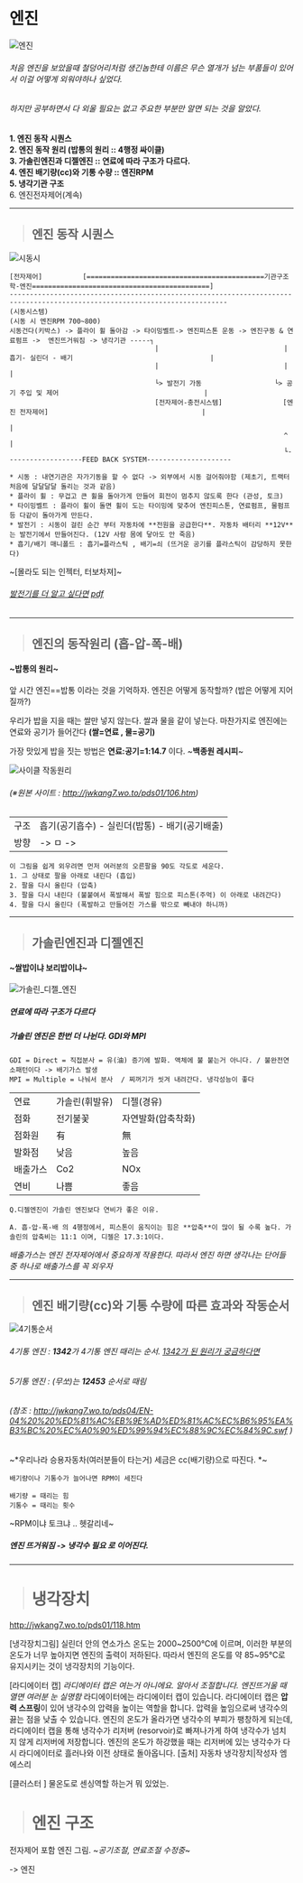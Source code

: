 # 엔진

![엔진](https://github.com/lkeonwoo94/Automotive-Engineering/blob/master/%EC%9E%90%EB%8F%99%EC%B0%A8%20%EA%B5%AC%EC%A1%B0%20%EC%9D%B4%EB%A1%A0/%EC%83%A4%EC%8B%9C-%EC%97%94%EC%A7%84/img/%EC%97%94%EC%A7%84.png)

###### 처음 엔진을 보았을때 철덩어리처럼 생긴놈한테 이름은 무슨 열개가 넘는 부품들이 있어서 이걸 어떻게 외워야하나 싶었다.
###### 하지만 공부하면서 다 외울 필요는 없고 주요한 부분만 알면 되는 것을 알았다.


**1. 엔진 동작 시퀀스**    
**2. 엔진 동작 원리 (밥통의 원리 :: 4행정 싸이클)**    
**3. 가솔린엔진과 디젤엔진 :: 연료에 따라 구조가 다르다.**    
**4. 엔진 배기량(cc)와 기통 수량 :: 엔진RPM**    
**5. 냉각기관 구조**    
6. 엔진전자제어(계속)    


---

> ## 엔진 동작 시퀀스

![시동시](https://github.com/lkeonwoo94/Automotive-Engineering/blob/master/%EC%9E%90%EB%8F%99%EC%B0%A8%20%EA%B5%AC%EC%A1%B0%20%EC%9D%B4%EB%A1%A0/%EC%83%A4%EC%8B%9C-%EC%97%94%EC%A7%84/img/%EC%8B%9C%EB%8F%99%EC%8B%9C.png)



    [전자제어]          [============================================기관구조학-엔진============================================]  
    ----------------------------------------------------------------------------------------------------------------------------
    (시동시스템)                                                           (시동 시 엔진RPM 700~800)
    시동건다(키박스) -> 플라이 휠 돌아감 -> 타이밍벨트-> 엔진피스톤 운동 -> 엔진구동 & 연료펌프 ->  엔진뜨거워짐 -> 냉각기관 -----┐
                                        |                               |  흡기- 실린더 - 배기                                  |
                                        |                               |                                                      |
                                        └> 발전기 가동                  └> 공기 주입 및 제어                                    |
                                        [전자제어-충전시스템]               [엔진 전자제어]                                      |
                                                                                                                                |
                                                                        ^                                                       |
                                                                        └-------------------FEED BACK SYSTEM---------------------
                   
                   
```
* 시동 : 내연기관은 자가기동을 할 수 없다 -> 외부에서 시동 걸어줘야함 (제초기, 트랙터 처음에 달달달달 돌리는 것과 같음)
* 플라이 휠 : 무겁고 큰 휠을 돌아가게 만들어 회전이 멈추지 않도록 한다 (관성, 토크)
* 타이밍벨트 : 플라이 휠이 돌면 휠이 도는 타이밍에 맞추어 엔진피스톤, 연료펌프, 물펌프 등 다같이 돌아가게 만든다.
* 발전기 : 시동이 걸린 순간 부터 자동차에 **전원을 공급한다**. 자동차 배터리 **12V**는 발전기에서 만들어진다. (12V 사람 몸에 닿아도 안 죽음)
* 흡기/배기 매니폴드 : 흡기=플라스틱 , 배기=쇠 (뜨거운 공기를 플라스틱이 감당하지 못한다)
```

~[몰라도 되는 인젝터, 터보차져]~

###### [발전기를 더 알고 싶다면](https://blog.naver.com/PostView.nhn?blogId=lagrange0115&logNo=221688737716&categoryNo=14&parentCategoryNo=0&viewDate=&currentPage=2&postListTopCurrentPage=1&from=postView&userTopListOpen=true&userTopListCount=10&userTopListManageOpen=false&userTopListCurrentPage=2) [pdf](https://github.com/lkeonwoo94/Automotive-Engineering/blob/master/%EC%9E%90%EB%8F%99%EC%B0%A8%20%EA%B5%AC%EC%A1%B0%20%EC%9D%B4%EB%A1%A0/%EC%83%A4%EC%8B%9C-%EC%97%94%EC%A7%84/img/%EC%9E%90%EB%8F%99%EC%B0%A8%20%EC%95%8C%ED%84%B0%EB%84%A4%EC%9D%B4%ED%84%B0%20(Alternator)%20_%20%EB%84%A4%EC%9D%B4%EB%B2%84%20%EB%B8%94%EB%A1%9C%EA%B7%B8.pdf)


---    
>  ## 엔진의 동작원리 (흡-압-폭-배)
#### ~밥통의 원리~

앞 시간 엔진==밥통 이라는 것을 기억하자.
엔진은 어떻게 동작할까? (밥은 어떻게 지어질까?)

우리가 밥을 지을 때는 쌀만 넣지 않는다. 쌀과 물을 같이 넣는다.
마찬가지로 엔진에는 연료와 공기가 들어간다 **(쌀=연료 , 물=공기)**

가장 맛있게 밥을 짓는 방법은 **연료:공기=1:14.7** 이다. ~**백종원 레시피**~

![사이클 작동원리](https://github.com/lkeonwoo94/Automotive-Engineering/blob/master/%EC%9E%90%EB%8F%99%EC%B0%A8%20%EA%B5%AC%EC%A1%B0%20%EC%9D%B4%EB%A1%A0/%EC%83%A4%EC%8B%9C-%EC%97%94%EC%A7%84/img/%EC%97%94%EC%A7%84%204%ED%96%89%EC%A0%95.jpg)
###### (※원본 사이트 : http://jwkang7.wo.to/pds01/106.htm)

| | |
 |--|--|
 |구조|  흡기(공기흡수) - 실린더(밥통) - 배기(공기배출) |
 |방향 |                 ->      ㅁ     -> |
 
 
```
이 그림을 쉽게 외우려면 먼저 여러분의 오른팔을 90도 각도로 세운다.
1. 그 상태로 팔을 아래로 내린다 (흡입)
2. 팔을 다시 올린다 (압축)
3. 팔을 다시 내린다 (불붙여서 폭발해서 폭발 힘으로 피스톤(주먹) 이 아래로 내려간다)
4. 팔을 다시 올린다 (폭발하고 만들어진 가스를 밖으로 빼내야 하니까)
```    

---    

>  ## 가솔린엔진과 디젤엔진
#### ~쌀밥이냐 보리밥이냐~

![가솔린_디젤_엔진](https://github.com/lkeonwoo94/Automotive-Engineering/blob/master/%EC%9E%90%EB%8F%99%EC%B0%A8%20%EA%B5%AC%EC%A1%B0%20%EC%9D%B4%EB%A1%A0/%EC%83%A4%EC%8B%9C-%EC%97%94%EC%A7%84/img/%EA%B0%80%EC%86%94%EB%A6%B0_%EB%94%94%EC%A0%A4_%EC%97%94%EC%A7%84.jpg)
#####  연료에 따라 **구조가 다르다**    
##### 가솔린 엔진은 한번 더 나뉜다. **GDI와 MPI**
```
GDI = Direct = 직접분사 = 유(油) 증기에 발화. 액체에 불 붙는거 아니다. / 불완전연소패턴이다 -> 배기가스 발생
MPI = Multiple = 나눠서 분사  / 찌꺼기가 씻겨 내려간다. 냉각성능이 좋다
```
    
| | | |
|--|--|--|
|연료|가솔린(휘발유) | 디젤(경유) |
|점화|전기불꽃|자연발화(압축착화)|
|점화원| 有 | 無 |
|발화점|낮음|높음|
|배출가스| Co2 | NOx|
|연비| 나쁨 | 좋음 |
    
```
Q.디젤엔진이 가솔린 엔진보다 연비가 좋은 이유.

A. 흡-압-폭-배 의 4행정에서, 피스톤이 움직이는 힘은 **압축**이 많이 될 수록 높다. 가솔린의 압축비는 11:1 이며, 디젤은 17.3:1이다.
```
*배출가스는 엔진 전자제어에서 중요하게 작용한다. 따라서 엔진 하면 생각나는 단어들 중 하나로 배출가스를 꼭 외우자*

---    

>  ## 엔진 배기량(cc)와 기통 수량에 따른 효과와 작동순서    

![4기통순서](https://github.com/lkeonwoo94/Automotive-Engineering/blob/master/%EC%9E%90%EB%8F%99%EC%B0%A8%20%EA%B5%AC%EC%A1%B0%20%EC%9D%B4%EB%A1%A0/%EC%83%A4%EC%8B%9C-%EC%97%94%EC%A7%84/img/4%EA%B8%B0%ED%86%B5%20%EC%88%9C%EC%84%9C.png)

###### 4기통 엔진 : **1342**가 4기통 엔진 때리는 순서. [1342가 된 원리가 궁금하다면](https://blog.naver.com/PostView.nhn?blogId=lagrange0115&logNo=221759459611&categoryNo=14&parentCategoryNo=0&viewDate=&currentPage=1&postListTopCurrentPage=1&from=postView&userTopListOpen=true&userTopListCount=10&userTopListManageOpen=false&userTopListCurrentPage=1)
###### 5기통 엔진 : (무쏘)는 **12453** 순서로 때림
###### (참조 : http://jwkang7.wo.to/pds04/EN-04%20%20%ED%81%AC%EB%9E%AD%ED%81%AC%EC%B6%95%EA%B3%BC%20%EC%A0%90%ED%99%94%EC%88%9C%EC%84%9C.swf )        


~*우리나라 승용자동차(여러분들이 타는거) 세금은 cc(배기량)으로 따진다. *~    

```
배기량이나 기통수가 늘어나면 RPM이 세진다

배기량 = 때리는 힘
기통수 = 때리는 횟수
```
~RPM이냐 토크냐 .. 헷갈리네~

##### **엔진 뜨거워짐 -> 냉각수 필요** 로 이어진다.     

----

> # 냉각장치
http://jwkang7.wo.to/pds01/118.htm


[냉각장치그림]
실린더 안의 연소가스 온도는 2000~2500℃에 이르며, 이러한 부분의 온도가 너무 높아지면 엔진의 출력이 저하된다.
따라서 엔진의 온도를 약 85~95℃로 유지시키는 것이 냉각장치의 기능이다.

[라디에이터 캡]
*라디에이터 캡은 여는거 아니에요. 알아서 조절합니다. 엔진뜨거울 때 열면 여러분 눈 실명함*
라디에이터에는 라디에이터 캡이 있습니다. 라디에이터 캡은 **압력 스프링**이 있어 냉각수의 압력을 높이는 역할을 합니다. 압력을 높임으로써 냉각수의 끓는 점을 낮출 수 있습니다. 엔진의 온도가 올라가면 냉각수의 부피가 팽창하게 되는데, 라디에이터 캡을 통해 냉각수가 리저버 (resorvoir)로 빠져나가게 하여 냉각수가 넘치지 않게 리저버에 저장합니다. 엔진의 온도가 하강했을 때는 리저버에 있는 냉각수가 다시 라디에이터로 흘러나와 이전 상태로 돌아옵니다. 
[출처] 자동차 냉각장치|작성자 엠에스리

[클러스터 ]
물온도로 센싱역할 하는거 뭐 있었는.

>  # 엔진 구조
전자제어 포함 엔진 그림.
~*공기조절, 연료조절 수정중*~

-> 엔진 
